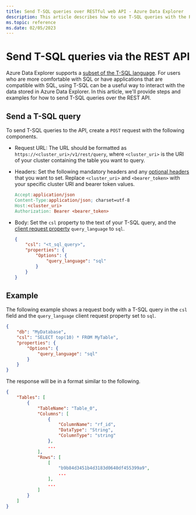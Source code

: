 ```yaml
---
title: Send T-SQL queries over RESTful web API - Azure Data Explorer
description: This article describes how to use T-SQL queries with the RESTful web API for Azure Data Explorer.
ms.topic: reference
ms.date: 02/05/2023
---
```


# Send T-SQL queries via the REST API

Azure Data Explorer supports a [subset of the T-SQL language](../tds/sqlknownissues.md). For users who are more comfortable with SQL or have applications that are compatible with SQL, using T-SQL can be a useful way to interact with the data stored in Azure Data Explorer. In this article, we'll provide steps and examples for how to send T-SQL queries over the REST API.

## Send a T-SQL query

To send T-SQL queries to the API, create a `POST` request with the following components.

* Request URL: The URL should be formatted as `https://<cluster_uri>/v1/rest/query`, where `<cluster_uri>` is the URI of your cluster containing the table you want to query.

* Headers: Set the following mandatory headers and any [optional headers](request.md#request-headers) that you want to set. Replace `<cluster_uri>` and `<bearer_token>` with your specific cluster URI and bearer token values.

    ```makefile
    Accept:application/json
    Content-Type:application/json; charset=utf-8
    Host:<cluster_uri>
    Authorization: Bearer <bearer_token>
    ```

* Body: Set the `csl` property to the text of your T-SQL query, and the [client request property](../netfx/request-properties.md) `query_language` to `sql`.

    ```json
    {
        "csl": "<t_sql_query>",
        "properties": {
            "Options": {
                "query_language": "sql"
            }
        }
    }
    ```

## Example

The following example shows a request body with a T-SQL query in the `csl` field and the `query_language` client request property set to `sql`.

```json
{
    "db": "MyDatabase",
    "csl": "SELECT top(10) * FROM MyTable",
    "properties": {
        "Options": {
            "query_language": "sql"
        }
    }
}
```

The response will be in a format similar to the following.

```json
{
    "Tables": [
        {
            "TableName": "Table_0",
            "Columns": [
                {
                    "ColumnName": "rf_id",
                    "DataType": "String",
                    "ColumnType": "string"
                },
                ...
            ],
            "Rows": [
                [
                    "b9b84d3451b4d3183d0640df455399a9",
                    ...
                ],
                ...
            ]
        }
    ]
}
```
